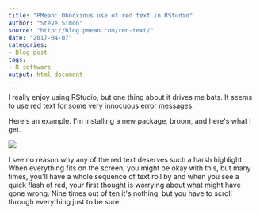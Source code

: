 ```yaml
---
title: "PMean: Obnoxious use of red text in RStudio"
author: "Steve Simon"
source: "http://blog.pmean.com/red-text/"
date: "2017-04-07"
categories:
- Blog post
tags:
- R software
output: html_document
---
```


I really enjoy using RStudio, but one thing about it drives me bats. It
seems to use red text for some very innocuous error
messages.

<!---More--->

Here's an example. I'm installing a new package, broom, and here's what
I get.

![](http://www.pmean.com/images/images/17/red-text01.png)



I see no reason why any of the red text deserves such a harsh highlight.
When everything fits on the screen, you might be okay with this, but
many times, you'll have a whole sequence of text roll by and when you
see a quick flash of red, your first thought is worrying about what
might have gone wrong. Nine times out of ten it's nothing, but you have
to scroll through everything just to be sure.


